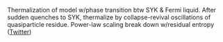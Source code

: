 
Thermalization of model w/phase transition btw SYK & Fermi liquid. After sudden quenches to SYK, thermalize by collapse-revival oscillations of quasiparticle residue. Power-law scaling break down w/residual entropy ([Twitter](https://twitter.com/JoshuahHeath/status/1110615126544134146))
